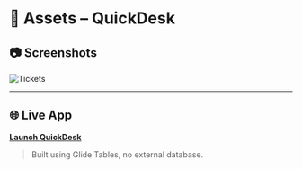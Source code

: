 # 📸 Assets – QuickDesk


## 📷 Screenshots
![Tickets](https://github.com/user-attachments/assets/196e37d6-ace5-4089-9193-a7919c4697d5)


---

## 🌐 Live App

**[Launch QuickDesk](https://private-mine-3240.glide.page)**  
> Built using Glide Tables, no external database.

